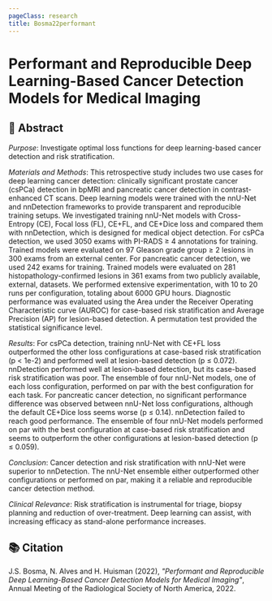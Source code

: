 ```yaml
---
pageClass: research
title: Bosma22performant
---
```

# Performant and Reproducible Deep Learning-Based Cancer Detection Models for Medical Imaging
## 📖 Abstract
*Purpose*: Investigate optimal loss functions for deep learning-based cancer detection and risk stratification.

*Materials and Methods*: This retrospective study includes two use cases for deep learning cancer detection: clinically significant prostate cancer (csPCa) detection in bpMRI and pancreatic cancer detection in contrast-enhanced CT scans. Deep learning models were trained with the nnU-Net and nnDetection frameworks to provide transparent and reproducible training setups. We investigated training nnU-Net models with Cross-Entropy (CE), Focal loss (FL), CE+FL, and CE+Dice loss and compared them with nnDetection, which is designed for medical object detection. For csPCa detection, we used 3050 exams with PI-RADS ≥ 4 annotations for training. Trained models were evaluated on 97 Gleason grade group ≥ 2 lesions in 300 exams from an external center. For pancreatic cancer detection, we used 242 exams for training. Trained models were evaluated on 281 histopathology-confirmed lesions in 361 exams from two publicly available, external, datasets. We performed extensive experimentation, with 10 to 20 runs per configuration, totaling about 6000 GPU hours. Diagnostic performance was evaluated using the Area under the Receiver Operating Characteristic curve (AUROC) for case-based risk stratification and Average Precision (AP) for lesion-based detection. A permutation test provided the statistical significance level.

*Results*: For csPCa detection, training nnU-Net with CE+FL loss outperformed the other loss configurations at case-based risk stratification (p < 1e-2) and performed well at lesion-based detection (p ≤ 0.072). nnDetection performed well at lesion-based detection, but its case-based risk stratification was poor. The ensemble of four nnU-Net models, one of each loss configuration, performed on par with the best configuration for each task. For pancreatic cancer detection, no significant performance difference was observed between nnU-Net loss configurations, although the default CE+Dice loss seems worse (p ≤ 0.14). nnDetection failed to reach good performance. The ensemble of four nnU-Net models performed on par with the best configuration at case-based risk stratification and seems to outperform the other configurations at lesion-based detection (p ≤ 0.059).

*Conclusion*: Cancer detection and risk stratification with nnU-Net were superior to nnDetection. The nnU-Net ensemble either outperformed other configurations or performed on par, making it a reliable and reproducible cancer detection method.

*Clinical Relevance*: Risk stratification is instrumental for triage, biopsy planning and reduction of over-treatment. Deep learning can assist, with increasing efficacy as stand-alone performance increases.

## 📚 Citation
J.S. Bosma, N. Alves and H. Huisman (2022), _"Performant and Reproducible Deep Learning-Based Cancer Detection Models for Medical Imaging"_, Annual Meeting of the Radiological Society of North America, 2022.